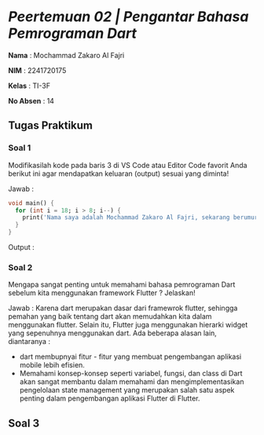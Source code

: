 # *Peertemuan 02 | Pengantar Bahasa Pemrograman Dart*

**Nama** : Mochammad Zakaro Al Fajri

**NIM** : 2241720175

**Kelas** : TI-3F 

**No Absen** : 14

## Tugas Praktikum

### Soal 1

Modifikasilah kode pada baris 3 di VS Code atau Editor Code favorit Anda berikut ini agar mendapatkan keluaran (output) sesuai yang diminta!

Jawab : 

```dart
void main() {
  for (int i = 18; i > 8; i--) {
    print('Nama saya adalah Mochammad Zakaro Al Fajri, sekarang berumur ${i}');
  }
}
```

Output : 



### Soal 2

Mengapa sangat penting untuk memahami bahasa pemrograman Dart sebelum kita menggunakan framework Flutter ? Jelaskan!

Jawab : Karena dart merupakan dasar dari framewrok flutter, sehingga pemahan yang baik tentang dart akan memudahkan kita dalam menggunakan flutter. Selain itu, Flutter juga menggunakan hierarki widget yang sepenuhnya menggunakan dart. Ada beberapa alasan lain, diantaranya : 
- dart membupnyai fitur - fitur yang membuat pengembangan aplikasi mobile lebih efisien.
-  Memahami konsep-konsep seperti variabel, fungsi, dan class di Dart akan sangat membantu dalam memahami dan mengimplementasikan pengelolaan state management yang merupakan salah satu aspek penting dalam pengembangan aplikasi Flutter di Flutter.

## Soal 3


